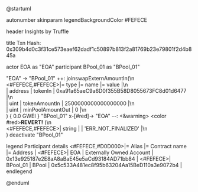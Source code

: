 

@startuml

autonumber
skinparam legendBackgroundColor #FEFECE

<style>
      header {
        HorizontalAlignment left
        FontColor purple
        FontSize 14
        Padding 10
      }
    </style>

header Insights by Truffle

title Txn Hash: 0x309b4d0c3f31ce573eaef62dadf1c50897b813f2a81769b23e79801f2d4b845a


actor EOA as "EOA"
participant BPool_01 as "BPool_01"

"EOA" -> "BPool_01" ++: joinswapExternAmountIn(\n\
<#FEFECE,#FEFECE>|= type |= name |= value |\n\
| address | tokenIn | 0xa91a65aeC9a6D0f355B58D8055673FC8d01d6477 |\n\
| uint | tokenAmountIn | 2500000000000000000 |\n\
| uint | minPoolAmountOut | 0 |\n\
) { 0.0 GWEI }
"BPool_01" x-[#red]-> "EOA" --: <&warning> <color #red>**REVERT!**</color> (\n\
<#FEFECE,#FEFECE>| string |  | 'ERR_NOT_FINALIZED' |\n\
)
deactivate "BPool_01"

legend
Participant details
<#FEFECE,#D0D000>|= Alias |= Contract name |= Address |
<#FEFECE>| EOA | Externally Owned Account | 0x13e925187e2E8aA8aBaE45e5aCd93184AD71bb84 |
<#FEFECE>| BPool_01 | BPool | 0x5c533A481ec8f95b63204Aa15BeD110a3e9072b4 |
endlegend

@enduml